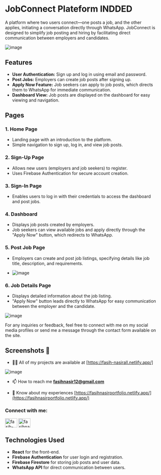 # JobConnect Plateform INDDED

A platform where two users connect—one posts a job, and the other applies, initiating a conversation directly through WhatsApp. JobConnect is designed to simplify job posting and hiring by facilitating direct communication between employers and candidates.

![image](https://github.com/user-attachments/assets/3b42e27a-5389-4c76-a655-8b4d9ea2151e)

## Features

- **User Authentication:** Sign up and log in using email and password.
- **Post Jobs:** Employers can create job posts after signing up.
- **Apply Now Feature:** Job seekers can apply to job posts, which directs them to WhatsApp for immediate communication.
- **Dashboard View:** Job posts are displayed on the dashboard for easy viewing and navigation.

## Pages

### 1. **Home Page**
   - Landing page with an introduction to the platform.
   - Simple navigation to sign up, log in, and view job posts.

### 2. **Sign-Up Page**
   - Allows new users (employers and job seekers) to register.
   - Uses Firebase Authentication for secure account creation.

### 3. **Sign-In Page**
   - Enables users to log in with their credentials to access the dashboard and post jobs.
   
### 4. **Dashboard**
   - Displays job posts created by employers.
   - Job seekers can view available jobs and apply directly through the "Apply Now" button, which redirects to WhatsApp.
   
### 5. **Post Job Page**
   - Employers can create and post job listings, specifying details like job title, description, and requirements.

   - ![image](https://github.com/user-attachments/assets/bdeb57c5-e19f-4b6a-8892-4c6dff7db29e)


### 6. **Job Details Page**
   - Displays detailed information about the job listing.
   - "Apply Now" button leads directly to WhatsApp for easy communication between the employer and the candidate.

![image](https://github.com/user-attachments/assets/7f15518b-21cc-49ec-9040-904d323732c5)



For any inquiries or feedback, feel free to connect with me on my social media profiles or send me a message through the contact form available on the site.
## Screenshots 📸

- 👨‍💻 All of my projects are available at [https://fasih-nasirall.netlify.app/]

![image](https://github.com/user-attachments/assets/0c5e0af3-5dbc-452a-8e52-f2baef7487db)

- 📫 How to reach me **fasihnasir12@gmail.com**

- 📄 Know about my experiences [https://fasihnasirportfolio.netlify.app/](https://fasihnasirportfolio.netlify.app/)

<h3 align="left">Connect with me:</h3>
<p align="left">
<a href="https://www.linkedin.com/in/fasih-nasir-830959252/" target="blank"><img align="center" src="https://raw.githubusercontent.com/rahuldkjain/github-profile-readme-generator/master/src/images/icons/Social/linked-in-alt.svg" alt="fasih-nasir" height="30" width="40" /></a>
<a href="https://www.facebook.com/profile.php?id=61550661127214&__cft__[0]=AZXhjvf3WTk2ymE3m0SfWANLefMQhtPC-dUiYAgllgPpEtD5IDZ-5olzVV_X2I3tHIC3_nPRlKFwAAzYgkH0Uz7Xm3TmGwHsUUWF9MGbo1D64JfpL6_NaA22nqgxLDE7tYGkUZwRaQItx4eQAW09B08CgUzgQrZm3-9_7N6fTTHocl3wb_4i1QsqIWlx-6nayx0&__tn__=-]C%2CP-R" target="blank"><img align="center" src="https://raw.githubusercontent.com/rahuldkjain/github-profile-readme-generator/master/src/images/icons/Social/facebook.svg" alt="fasihnasir" height="30" width="40" /></a>
</p>



## Technologies Used

- **React** for the front-end.
- **Firebase Authentication** for user login and registration.
- **Firebase Firestore** for storing job posts and user data.
- **WhatsApp API** for direct communication between users.
